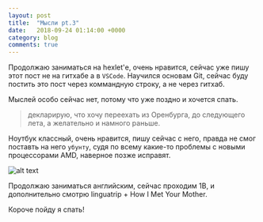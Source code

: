 ```yaml
---
layout: post
title:  "Мысли pt.3"
date:   2018-09-24 01:14:00 +0000
category: blog
comments: true
---
```


Продолжаю заниматься на hexlet'е, очень нравится, сейчас уже пишу этот пост не на гитхабе а в `VSCode`.
Научился основам Git, сейчас буду постить это пост через коммандную строку, а не через гитхаб.

Мыслей особо сейчас нет, потому что уже поздно и хочется спать.

>декларирую, что хочу переехать из Оренбурга, до следующего лета, а желательно и намного раньше.

Ноутбук классный, очень нравится, пишу сейчас с него, правда не смог поставть на него `убунту`, судя по всему какие-то проблемы с новыми процессорами AMD, наверное позже исправят.

![alt text](https://img4.goodfon.ru/original/5983x3853/6/b1/makbuk-iabloko-aifon-ten-telefon-noutbuk-ekran-ruchka-gazata.jpg)

Продолжаю заниматься английским, сейчас проходим 1В, и дополнительно смотрю linguatrip + How I Met Your Mother.

Короче пойду я спать!
